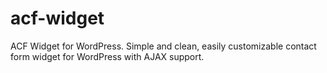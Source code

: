 acf-widget
==========

ACF Widget for WordPress. Simple and clean, easily customizable contact form widget for WordPress with AJAX support.